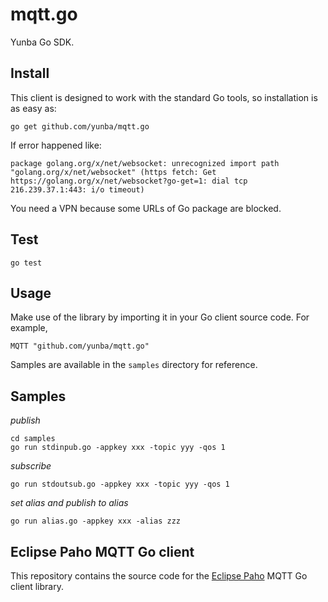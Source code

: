 # mqtt.go

Yunba Go SDK.

## Install

This client is designed to work with the standard Go tools, so installation is as easy as:

```
go get github.com/yunba/mqtt.go
```

If error happened like:

```
package golang.org/x/net/websocket: unrecognized import path "golang.org/x/net/websocket" (https fetch: Get https://golang.org/x/net/websocket?go-get=1: dial tcp 216.239.37.1:443: i/o timeout)
```

You need a VPN because some URLs of Go package are blocked.

## Test

```
go test
```

## Usage

Make use of the library by importing it in your Go client source code. For example,

```
MQTT "github.com/yunba/mqtt.go"
```

Samples are available in the `samples` directory for reference.

## Samples

_publish_

```
cd samples
go run stdinpub.go -appkey xxx -topic yyy -qos 1
```

_subscribe_

```
go run stdoutsub.go -appkey xxx -topic yyy -qos 1
```

_set alias and publish to alias_

```
go run alias.go -appkey xxx -alias zzz
```

## Eclipse Paho MQTT Go client

This repository contains the source code for the [Eclipse Paho](http://eclipse.org/paho) MQTT Go client library.


